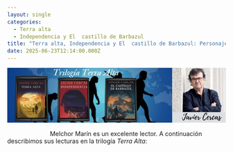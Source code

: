 ```yaml
---
layout: single
categories:
  - Terra alta
  - Independencia y El  castillo de Barbazul
title: "Terra alta, Independencia y El  castillo de Barbazul: Personajes secundarios"
date: 2025-06-23T12:14:00.000Z
---
```

![alt text](/assets/img/banner.jpg)



                         Melchor Marín es un excelente lector. A continuación describimos sus lecturas en la trilogía *Terra Alta*:
